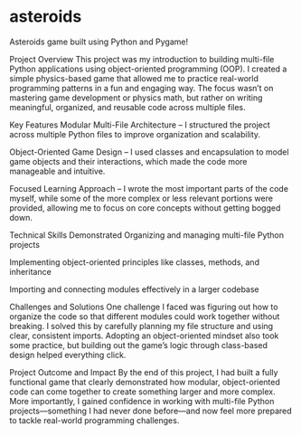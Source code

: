 # asteroids
Asteroids game built using Python and Pygame!

Project Overview
This project was my introduction to building multi-file Python applications using object-oriented programming (OOP). I created a simple physics-based game that allowed me to practice real-world programming patterns in a fun and engaging way. The focus wasn’t on mastering game development or physics math, but rather on writing meaningful, organized, and reusable code across multiple files.

Key Features
Modular Multi-File Architecture – I structured the project across multiple Python files to improve organization and scalability.

Object-Oriented Game Design – I used classes and encapsulation to model game objects and their interactions, which made the code more manageable and intuitive.

Focused Learning Approach – I wrote the most important parts of the code myself, while some of the more complex or less relevant portions were provided, allowing me to focus on core concepts without getting bogged down.

Technical Skills Demonstrated
Organizing and managing multi-file Python projects

Implementing object-oriented principles like classes, methods, and inheritance

Importing and connecting modules effectively in a larger codebase

Challenges and Solutions
One challenge I faced was figuring out how to organize the code so that different modules could work together without breaking. I solved this by carefully planning my file structure and using clear, consistent imports. Adopting an object-oriented mindset also took some practice, but building out the game’s logic through class-based design helped everything click.

Project Outcome and Impact
By the end of this project, I had built a fully functional game that clearly demonstrated how modular, object-oriented code can come together to create something larger and more complex. More importantly, I gained confidence in working with multi-file Python projects—something I had never done before—and now feel more prepared to tackle real-world programming challenges.
